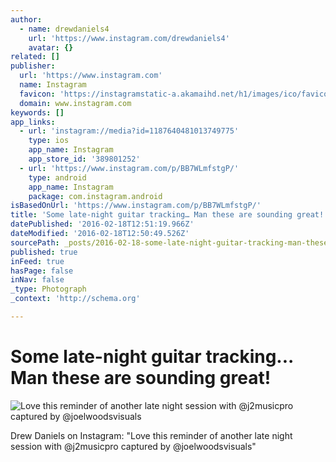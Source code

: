 ```yaml
---
author:
  - name: drewdaniels4
    url: 'https://www.instagram.com/drewdaniels4'
    avatar: {}
related: []
publisher:
  url: 'https://www.instagram.com'
  name: Instagram
  favicon: 'https://instagramstatic-a.akamaihd.net/h1/images/ico/favicon.ico/7cdab0872b15.ico'
  domain: www.instagram.com
keywords: []
app_links:
  - url: 'instagram://media?id=1187640481013749775'
    type: ios
    app_name: Instagram
    app_store_id: '389801252'
  - url: 'https://www.instagram.com/p/BB7WLmfstgP/'
    type: android
    app_name: Instagram
    package: com.instagram.android
isBasedOnUrl: 'https://www.instagram.com/p/BB7WLmfstgP/'
title: 'Some late-night guitar tracking… Man these are sounding great!'
datePublished: '2016-02-18T12:51:19.966Z'
dateModified: '2016-02-18T12:50:49.526Z'
sourcePath: _posts/2016-02-18-some-late-night-guitar-tracking-man-these-are-sounding-grea.md
published: true
inFeed: true
hasPage: false
inNav: false
_type: Photograph
_context: 'http://schema.org'

---
```

# Some late-night guitar tracking... Man these are sounding great!
![Love this reminder of another late night session with &commat;j2musicpro captured by &commat;joelwoodsvisuals](https://scontent.cdninstagram.com/t51.2885-15/s640x640/sh0.08/e35/12716514_223036661376858_296597_n.jpg?ig_cache_key=MTE4NzY0MDQ4MTAxMzc0OTc3NQ%3D%3D.2)

Drew Daniels on Instagram: "Love this reminder of another late night session with @j2musicpro captured by @joelwoodsvisuals"